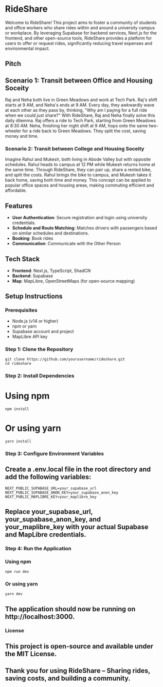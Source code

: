 # RideShare

Welcome to RideShare! This project aims to foster a community of students and office workers who share rides within and around a university campus or workplace. By leveraging Supabase for backend services, Next.js for the frontend, and other open-source tools, RideShare provides a platform for users to offer or request rides, significantly reducing travel expenses and environmental impact.

## Pitch
## Scenario 1: Transit between Office and Housing Soceity
Raj and Neha both live in Green Meadows and work at Tech Park.
Raj's shift starts at 9 AM, and Neha's ends at 9 AM. Every day, they awkwardly wave at each other as they pass by, thinking, "Why am I paying for a full ride when we could just share?"
With RideShare, Raj and Neha finally solve this daily dilemma. Raj offers a ride to Tech Park, starting from Green Meadows at 8:30 AM. Neha, finishing her night shift at 9 AM, hops onto the same two-wheeler for a ride back to Green Meadows. They split the cost, saving money and time.

### Scenario 2: Transit between College and Housing Soceity
Imagine Rahul and Mukesh, both living in Abode Valley but with opposite schedules. Rahul heads to campus at 12 PM while Mukesh returns home at the same time. Through RideShare, they can pair up, share a rented bike, and split the costs. Rahul brings the bike to campus, and Mukesh takes it back home, saving both time and money. This concept can be applied to popular office spaces and housing areas, making commuting efficient and affordable.

## Features

- **User Authentication**: Secure registration and login using university credentials.
- **Schedule and Route Matching**: Matches drivers with passengers based on similar schedules and destinations.
- **Booking**: Book rides
- **Communication**: Communicate with the Other Person

## Tech Stack

- **Frontend**: Next.js, TypeScript, ShadCN
- **Backend**: Supabase
- **Map**: MapLibre, OpenStreetMaps (for open-source mapping)

## Setup Instructions

### Prerequisites

- Node.js (v14 or higher)
- npm or yarn
- Supabase account and project
- MapLibre API key

### Step 1: Clone the Repository

```
git clone https://github.com/yourusername/rideshare.git
cd rideshare
```


### Step 2: Install Dependencies

# Using npm
```
npm install
```

# Or using yarn
```
yarn install
```

### Step 3: Configure Environment Variables
## Create a .env.local file in the root directory and add the following variables:
```
NEXT_PUBLIC_SUPABASE_URL=your_supabase_url
NEXT_PUBLIC_SUPABASE_ANON_KEY=your_supabase_anon_key
NEXT_PUBLIC_MAPLIBRE_KEY=your_maplibre_key
```

## Replace your_supabase_url, your_supabase_anon_key, and your_maplibre_key with your actual Supabase and MapLibre credentials.
### Step 4: Run the Application
### Using npm
```
npm run dev
```

### Or using yarn
```
yarn dev
```

## The application should now be running on http://localhost:3000.

### License
## This project is open-source and available under the MIT License.

## Thank you for using RideShare – Sharing rides, saving costs, and building a community.







